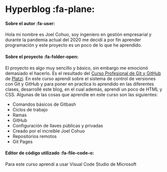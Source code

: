 # Hyperblog :fa-plane:
#### Sobre el autor :fa-user:
Hola mi nombre es Joel Cohuo, soy ingeniero en gestión empresarial y durante la pandemia actual del 2020 me decidí a por fin aprender programación y este proyecto es un poco de lo que he aprendido. 
#### Sobre el proyecto :fa-folder-open:
El proyecto es algo muy sencillo y básico, sin embargo me emocionó demasiado el hacerlo.  Es el resultado del [Curso Profesional de Git y GitHub](https://platzi.com/clases/git-github/ "Curso Profesional de Git y GitHub") de [Platzi](http://platzi.com "Platzi"). En este curso aprendí sobre el sistema de control de versiones con Git y GitHub y para poner en practica lo aprendido en las diferentes clases, desarrollé este blog, en el cual además, aprendí un poco de HTML y CSS.
Algunas de las cosas que aprendíe en este curso son las siguientes:
- Comandos básicos de Gitbash
- Ciclos de trabajo
- Ramas
- GitHub
- Configuración de llaves públicas y privadas
- Creado por el increíble Joel Cohuo
- Repositorios remotos
- Git Pages

#### Editor de código utilizado :fa-file-code-o:
Para este curso aprendí a usar Visual Code Studio de Microsoft
